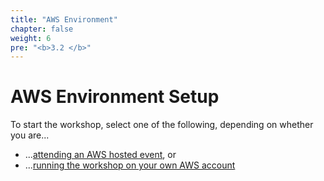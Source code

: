 ```yaml
---
title: "AWS Environment"
chapter: false
weight: 6
pre: "<b>3.2 </b>"
---
```


# AWS Environment Setup
To start the workshop, select one of the following, depending on whether you are...

* ...[attending an AWS hosted event](./aws_event/2002a_eventengine.html), or
* ...[running the workshop on your own AWS account](./2002b_own_aws_setup.html)